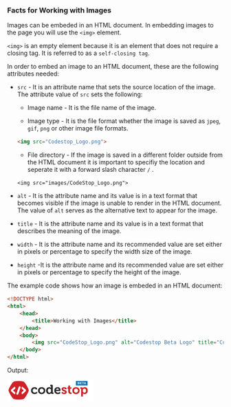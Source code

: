 ### Facts for Working with Images

Images can be embeded in an HTML document. In embedding images to the page you will use the `<img>` element.

`<img>` is an empty element because it is an element that does not require a closing tag. It is referred to as a `self-closing tag`. 

In order to embed an image to an HTML document, these are the following attributes needed:

- `src` - It is an attribute name that sets the source location of the image. The attribute value of `src` sets the following: 

    - Image name - It is the file name of the image.

    - Image type - It is the file format whether the image is saved as `jpeg`, `gif`, `png` or other image file formats. 

    ```html
    <img src="Codestop_Logo.png">

    ```
    - File directory - If the image is saved in a different folder outside from the HTML document it is important to specifiy the location and seperate it with a forward slash character `/` .

    ```htmls
    <img src="images/CodeStop_Logo.png">

    ```

- `alt` - It is the attribute name and its value is in a text format that becomes visible if the image is unable to render in the HTML document. The value of `alt` serves as the alternative text to appear for the image. 

- `title` - It is the attribute name and its value is in a text format that describes the meaning of the image.

- `width` - It is the attribute name and its recommended value are set either in pixels or percentage to specify the width size of the image.

- `height` -It is the attribute name and its recommended value are set either in pixels or percentage to specify the height of the image.

The example code shows how an image is embeded in an HTML document:

```html
<!DOCTYPE html>
<html>
    <head>
        <title>Working with Images</title>
    </head>
    <body>
        <img src="CodeStop_Logo.png" alt="Codestop Beta Logo" title="CodeStop is where you learn to code by hurdling over questions and solving interactive challenges. Discover the amazing things you can do by writing your first line of code. (https://codestop.io/about-us)">
    </body>
</html>

```

Output:
<!DOCTYPE html>
<html>
    <head>
        <title>Working with Images</title>
    </head>
    <body>
        <img src="CodeStop_Logo.png" alt="Codestop Beta Logo" title="CodeStop is where you learn to code by hurdling over questions and solving interactive challenges. Discover the amazing things you can do by writing your first line of code. (https://codestop.io/about-us)" height="50px" width="200px">
    </body>
</html>


 
